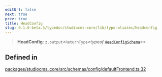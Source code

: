 ```yaml
---
editUrl: false
next: true
prev: true
title: HeadConfig
slug: 0.1.0-beta.5/typedoc/studiocms-core/lib/type-aliases/headconfig
---
```


> **HeadConfig**: `z.output`\<`ReturnType`\<*typeof* [`HeadConfigSchema`](/0.1.0-beta.5/typedoc/studiocms-core/lib/functions/headconfigschema/)>>

## Defined in

[packages/studiocms\_core/src/schemas/config/defaultFrontend.ts:32](https://github.com/astrolicious/studiocms/tree/main/packages/studiocms_core/src/schemas/config/defaultFrontend.ts#L32)
